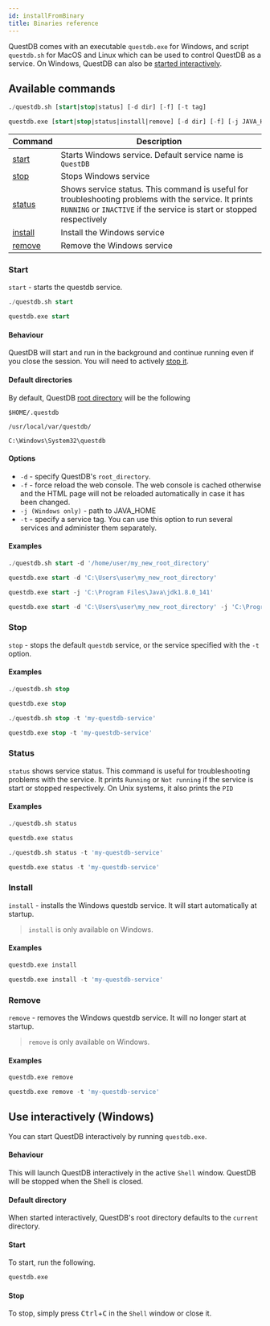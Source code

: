 ```yaml
---
id: installFromBinary
title: Binaries reference
---
```



QuestDB comes with an executable `questdb.exe` for Windows, and script `questdb.sh` for MacOS and Linux which can 
be used to control QuestDB as a service. On Windows, QuestDB can also be [started interactively](#use-interactively-windows).


## Available commands

<!--DOCUSAURUS_CODE_TABS-->
<!--Linux & MacOS syntax-->
```sql
./questdb.sh [start|stop|status] [-d dir] [-f] [-t tag] 
```
<!--Windows syntax-->
```sql
questdb.exe [start|stop|status|install|remove] [-d dir] [-f] [-j JAVA_HOME] [-t tag] 
```
<!--END_DOCUSAURUS_CODE_TABS-->

|Command | Description |
|-----|------|
|[start](#start)| Starts Windows service. Default service name is `QuestDB`  |
|[stop](#stop) | Stops Windows service |
| [status](#status) | Shows service status. This command is useful for troubleshooting problems with the service. It prints `RUNNING` or `INACTIVE` if the service is start or stopped respectively |
| [install](#install) | Install the Windows service |
| [remove](#remove) | Remove the Windows service |


### Start 
`start` - starts the questdb service.

<!--DOCUSAURUS_CODE_TABS-->
<!--Linux & MacOS-->
```sql
./questdb.sh start
```
<!--Windows-->
```sql
questdb.exe start
```
<!--END_DOCUSAURUS_CODE_TABS-->

#### Behaviour
QuestDB will start and run in the background and continue running even if you close the session. You will need to actively [stop it](#stop).


#### Default directories
By default, QuestDB [root directory](rootDirectoryStructure.md) will be the following
<!--DOCUSAURUS_CODE_TABS-->
<!--Linux -->
```shell script
$HOME/.questdb
```
<!--MacOS -->
```shell script
/usr/local/var/questdb/
```
<!--Windows-->
```shell script
C:\Windows\System32\questdb
```
<!--END_DOCUSAURUS_CODE_TABS-->


#### Options
- `-d` - specify QuestDB's `root_directory`. 
- `-f` - force reload the web console. The web console is cached otherwise and the HTML page will not be reloaded automatically in case it has been changed.
- `-j (Windows only)` - path to JAVA_HOME
- `-t` - specify a service tag. You can use this option to run several services and administer them separately.

#### Examples
<!--DOCUSAURUS_CODE_TABS-->
<!-- -d Linux-->
```sql
./questdb.sh start -d '/home/user/my_new_root_directory'
```
<!-- -d Windows-->
```sql
questdb.exe start -d 'C:\Users\user\my_new_root_directory'
```
<!-- -j -f Windows -->
```sql
questdb.exe start -j 'C:\Program Files\Java\jdk1.8.0_141'
```
<!-- -d -j -t Windows -->
```sql
questdb.exe start -d 'C:\Users\user\my_new_root_directory' -j 'C:\Program Files\Java\jdk1.8.0_141' -t 'mytag' 
```
<!--END_DOCUSAURUS_CODE_TABS-->

### Stop
`stop` - stops the default `questdb` service, or the service specified with the `-t` option.

#### Examples
<!--DOCUSAURUS_CODE_TABS-->
<!--Linux & MacOS (default)-->
```sql
./questdb.sh stop
```
<!--Windows (default)-->
```sql
questdb.exe stop
```
<!--Linux & MacOS (specific tag)-->
```sql
./questdb.sh stop -t 'my-questdb-service'
```
<!--Windows (specific tag)-->
```sql
questdb.exe stop -t 'my-questdb-service'
```
<!--END_DOCUSAURUS_CODE_TABS-->


### Status
`status` shows service status. This command is useful for troubleshooting problems with the service. It prints `Running` or `Not running` if the service is start or stopped respectively. On Unix systems, it also prints the `PID`

#### Examples
<!--DOCUSAURUS_CODE_TABS-->
<!--Linux & MacOS (default)-->
```sql
./questdb.sh status
```
<!--Windows (default)-->
```sql
questdb.exe status
```
<!--Linux & MacOS (specific tag)-->
```sql
./questdb.sh status -t 'my-questdb-service'
```
<!--Windows (specific tag)-->
```sql
questdb.exe status -t 'my-questdb-service'
```
<!--END_DOCUSAURUS_CODE_TABS-->

### Install
`install` - installs the Windows questdb service. It will start automatically at startup.

> `install` is only available on Windows.

#### Examples
<!--DOCUSAURUS_CODE_TABS-->
<!--Install (default)-->
```sql
questdb.exe install
```
<!--Install (specific tag)-->
```sql
questdb.exe install -t 'my-questdb-service'
```
<!--END_DOCUSAURUS_CODE_TABS-->

### Remove
`remove` - removes the Windows questdb service. It will no longer start at startup.

> `remove` is only available on Windows.

#### Examples
<!--DOCUSAURUS_CODE_TABS-->
<!--Remove (default)-->
```sql
questdb.exe remove
```
<!--Remove (specific tag)-->
```sql
questdb.exe remove -t 'my-questdb-service'
```
<!--END_DOCUSAURUS_CODE_TABS-->

## Use interactively (Windows)
You can start QuestDB interactively by running `questdb.exe`.

#### Behaviour 
This will launch QuestDB interactively in the active `Shell` window. QuestDB will be stopped when the Shell is closed.

#### Default directory
When started interactively, QuestDB's root directory defaults to the `current` directory.

#### Start
To start, run the following.
```sql
questdb.exe
```

#### Stop
To stop, simply press <kbd>Ctrl</kbd>+<kbd>C</kbd> in the `Shell` window or close it.

